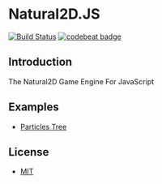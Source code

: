 # Natural2D.JS
[![Build Status](https://travis-ci.org/experdot/Natural2D.JS.svg?branch=master)](https://travis-ci.org/experdot/Natural2D.JS) [![codebeat badge](https://codebeat.co/badges/88011fec-7b87-4948-bff6-c391a5055c88)](https://codebeat.co/projects/github-com-experdot-natural2d-js-master)

## Introduction
The Natural2D Game Engine For JavaScript

## Examples
- [Particles Tree](./views/particles-tree.html)

## License
- [MIT](./LICENSE)
